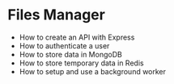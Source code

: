 # Files Manager
- How to create an API with Express
- How to authenticate a user
- How to store data in MongoDB
- How to store temporary data in Redis
- How to setup and use a background worker

